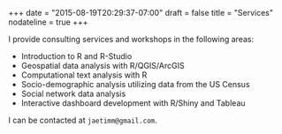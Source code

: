 +++
date = "2015-08-19T20:29:37-07:00"
draft = false
title = "Services"
nodateline = true
+++

I provide consulting services and workshops in the following areas:

* Introduction to R and R-Studio 
* Geospatial data analysis with R/QGIS/ArcGIS
* Computational text analysis with R
* Socio-demographic analysis utilizing data from the US Census
* Social network data analysis
* Interactive dashboard development with R/Shiny and Tableau

I can be contacted at `jaetimm@gmail.com`.